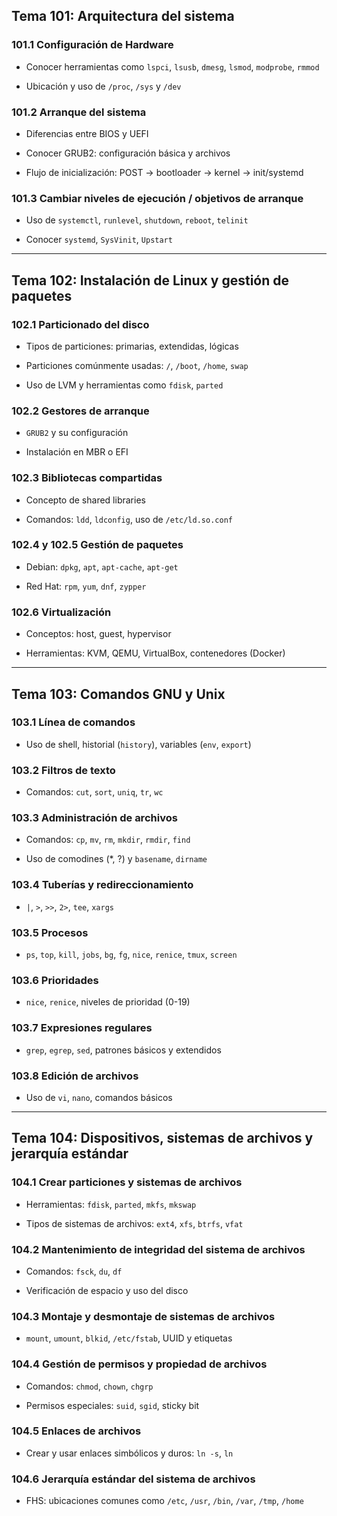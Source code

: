 ## Tema 101: Arquitectura del sistema

### 101.1 Configuración de Hardware

- Conocer herramientas como `lspci`, `lsusb`, `dmesg`, `lsmod`, `modprobe`, `rmmod`
    
- Ubicación y uso de `/proc`, `/sys` y `/dev`
    

### 101.2 Arranque del sistema

- Diferencias entre BIOS y UEFI
    
- Conocer GRUB2: configuración básica y archivos
    
- Flujo de inicialización: POST → bootloader → kernel → init/systemd
    

### 101.3 Cambiar niveles de ejecución / objetivos de arranque

- Uso de `systemctl`, `runlevel`, `shutdown`, `reboot`, `telinit`
    
- Conocer `systemd`, `SysVinit`, `Upstart`
    

---

## Tema 102: Instalación de Linux y gestión de paquetes

### 102.1 Particionado del disco

- Tipos de particiones: primarias, extendidas, lógicas
    
- Particiones comúnmente usadas: `/`, `/boot`, `/home`, `swap`
    
- Uso de LVM y herramientas como `fdisk`, `parted`
    

### 102.2 Gestores de arranque

- `GRUB2` y su configuración
    
- Instalación en MBR o EFI
    

### 102.3 Bibliotecas compartidas

- Concepto de shared libraries
    
- Comandos: `ldd`, `ldconfig`, uso de `/etc/ld.so.conf`
    

### 102.4 y 102.5 Gestión de paquetes

- Debian: `dpkg`, `apt`, `apt-cache`, `apt-get`
    
- Red Hat: `rpm`, `yum`, `dnf`, `zypper`
    

### 102.6 Virtualización

- Conceptos: host, guest, hypervisor
    
- Herramientas: KVM, QEMU, VirtualBox, contenedores (Docker)
    

---

## Tema 103: Comandos GNU y Unix

### 103.1 Línea de comandos

- Uso de shell, historial (`history`), variables (`env`, `export`)
    

### 103.2 Filtros de texto

- Comandos: `cut`, `sort`, `uniq`, `tr`, `wc`
    

### 103.3 Administración de archivos

- Comandos: `cp`, `mv`, `rm`, `mkdir`, `rmdir`, `find`
    
- Uso de comodines (*, ?) y `basename`, `dirname`
    

### 103.4 Tuberías y redireccionamiento

- `|`, `>`, `>>`, `2>`, `tee`, `xargs`
    

### 103.5 Procesos

- `ps`, `top`, `kill`, `jobs`, `bg`, `fg`, `nice`, `renice`, `tmux`, `screen`
    

### 103.6 Prioridades

- `nice`, `renice`, niveles de prioridad (0-19)
    

### 103.7 Expresiones regulares

- `grep`, `egrep`, `sed`, patrones básicos y extendidos
    

### 103.8 Edición de archivos

- Uso de `vi`, `nano`, comandos básicos
    

---

## Tema 104: Dispositivos, sistemas de archivos y jerarquía estándar

### 104.1 Crear particiones y sistemas de archivos

- Herramientas: `fdisk`, `parted`, `mkfs`, `mkswap`
    
- Tipos de sistemas de archivos: `ext4`, `xfs`, `btrfs`, `vfat`
    

### 104.2 Mantenimiento de integridad del sistema de archivos

- Comandos: `fsck`, `du`, `df`
    
- Verificación de espacio y uso del disco
    

### 104.3 Montaje y desmontaje de sistemas de archivos

- `mount`, `umount`, `blkid`, `/etc/fstab`, UUID y etiquetas
    

### 104.4 Gestión de permisos y propiedad de archivos

- Comandos: `chmod`, `chown`, `chgrp`
    
- Permisos especiales: `suid`, `sgid`, sticky bit
    

### 104.5 Enlaces de archivos

- Crear y usar enlaces simbólicos y duros: `ln -s`, `ln`
    

### 104.6 Jerarquía estándar del sistema de archivos

- FHS: ubicaciones comunes como `/etc`, `/usr`, `/bin`, `/var`, `/tmp`, `/home`